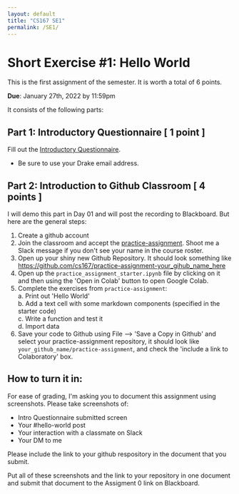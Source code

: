 ```yaml
---
layout: default
title: "CS167 SE1"
permalink: /SE1/
---
```


# Short Exercise #1: Hello World
This is the first assignment of the semester. It is worth a total of 6 points.

**Due**: January 27th, 2022 by 11:59pm

It consists of the following parts: 

## Part 1: Introductory Questionnaire [ 1 point ]
Fill out the [Introductory Questionnaire](https://forms.gle/CFqdWrhJREiaMHuX7).
  - Be sure to use your Drake email address.

## Part 2: Introduction to Github Classroom [ 4 points ] 
I will demo this part in Day 01 and will post the recording to Blackboard. But here are the general steps:
1. Create a github account
2. Join the classroom and accept the [practice-assignment](https://classroom.github.com/a/ez02Pcl5). Shoot me a Slack message if you don't see your name in the course roster.
3. Open up your shiny new Github Repository. It should look something like https://github.com/cs167/practice-assignment-your_gihub_name_here
4. Open up the `practice_assignment_starter.ipynb` file by clicking on it and then using the 'Open in Colab' button to open Google Colab.
5. Complete the exercises from `practice-assignment`: <br>
  a. Print out 'Hello World' <br>
  b. Add a text cell with some markdown components (specified in the starter code)<br>
  c. Write a function and test it <br>
  d. Import data <br>
6. Save your code to Github using File --> 'Save a Copy in Github' and select your practice-assignment repository, it should look like `your_github_name/practice-assignment`, and check the 'include a link to Colaboratory' box. 

## How to turn it in:
For ease of grading, I'm asking you to document this assignment using screenshots. Please take screenshots of:
- Intro Questionnaire submitted screen
- Your #hello-world post
- Your interaction with a classmate on Slack
- Your DM to me


Please include the link to your github respository in the document that you submit.

Put all of these screenshots and the link to your repository in one document and submit that document to the Assigment 0 link on Blackboard.
